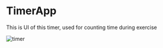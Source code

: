 # TimerApp

This is UI of this timer, used for counting time during exercise

![timer](https://user-images.githubusercontent.com/20520339/29829593-b3fa05e0-8cd7-11e7-9549-dc509b9c5541.PNG)

